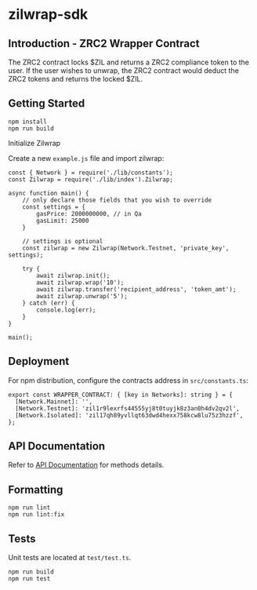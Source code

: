 # zilwrap-sdk

## Introduction - ZRC2 Wrapper Contract
The ZRC2 contract locks $ZIL and returns a ZRC2 compliance token to the user. If the user wishes to unwrap, the ZRC2 contract would deduct the ZRC2 tokens and returns the locked $ZIL.

## Getting Started
```
npm install
npm run build
```

Initialize Zilwrap

Create a new `example.js` file and import zilwrap:
```
const { Network } = require('./lib/constants');
const Zilwrap = require('./lib/index').Zilwrap;

async function main() {
    // only declare those fields that you wish to override
    const settings = {
        gasPrice: 2000000000, // in Qa
        gasLimit: 25000
    }

    // settings is optional
    const zilwrap = new Zilwrap(Network.Testnet, 'private_key', settings);

    try {
        await zilwrap.init();
        await zilwrap.wrap('10');
        await zilwrap.transfer('recipient_address', 'token_amt');
        await zilwrap.unwrap('5');
    } catch (err) {
        console.log(err);
    }
}

main();
```

## Deployment
For npm distribution, configure the contracts address in `src/constants.ts`:
```
export const WRAPPER_CONTRACT: { [key in Networks]: string } = {
  [Network.Mainnet]: '',
  [Network.Testnet]: 'zil1r9lexrfs44555yj8t0tuyjk8z3an0h4dv2qv2l',
  [Network.Isolated]: 'zil17qh89yvllqt63dwd4hexx758kcw8lu75z3hzzf',
};
```

## API Documentation

Refer to [API Documentation](doc/api.md) for methods details.

## Formatting

```
npm run lint
npm run lint:fix
```

## Tests

Unit tests are located at `test/test.ts`.

```
npm run build
npm run test
```
